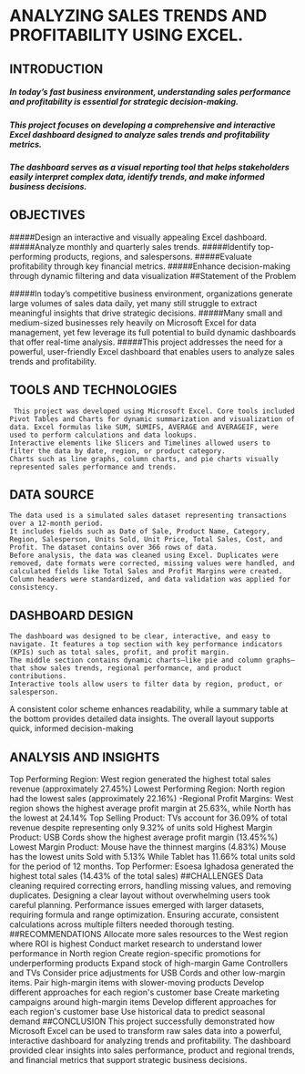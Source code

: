 # ANALYZING  SALES TRENDS AND PROFITABILITY USING EXCEL.
## INTRODUCTION
##### In today’s fast business environment, understanding sales performance and profitability is essential for strategic decision-making.
##### This project focuses on developing a comprehensive and interactive Excel dashboard designed to analyze sales trends and profitability metrics. 
##### The dashboard serves as a visual reporting tool that helps stakeholders easily interpret complex data, identify trends, and make informed business decisions. 
## OBJECTIVES
#####Design an interactive and visually appealing Excel dashboard.
#####Analyze monthly and quarterly sales trends.
#####Identify top-performing products, regions, and salespersons.
#####Evaluate profitability through key financial metrics.
#####Enhance decision-making through dynamic filtering and data visualization
##Statement of the Problem
	
#####In today’s competitive business environment, organizations generate large volumes of sales data daily, yet many still struggle to extract meaningful insights that drive strategic decisions. 
#####Many small and medium-sized businesses rely heavily on Microsoft Excel for data management, yet few leverage its full potential to build dynamic dashboards that offer real-time analysis. 
#####This project addresses the need for a powerful, user-friendly Excel dashboard that enables users to analyze sales trends and profitability. 
## TOOLS AND TECHNOLOGIES
	 This project was developed using Microsoft Excel. Core tools included Pivot Tables and Charts for dynamic summarization and visualization of data. Excel formulas like SUM, SUMIFS, AVERAGE and AVERAGEIF, were used to perform calculations and data lookups. 
	Interactive elements like Slicers and Timelines allowed users to filter the data by date, region, or product category. 
	Charts such as line graphs, column charts, and pie charts visually represented sales performance and trends.
## DATA SOURCE
	The data used is a simulated sales dataset representing transactions over a 12-month period. 
	It includes fields such as Date of Sale, Product Name, Category, Region, Salesperson, Units Sold, Unit Price, Total Sales, Cost, and Profit. The dataset contains over 366 rows of data. 
	Before analysis, the data was cleaned using Excel. Duplicates were removed, date formats were corrected, missing values were handled, and calculated fields like Total Sales and Profit Margins were created. 
	Column headers were standardized, and data validation was applied for consistency.
## DASHBOARD DESIGN
	The dashboard was designed to be clear, interactive, and easy to navigate. It features a top section with key performance indicators (KPIs) such as total sales, profit, and profit margin. 
	The middle section contains dynamic charts—like pie and column graphs—that show sales trends, regional performance, and product contributions.
	Interactive tools allow users to filter data by region, product, or salesperson. 
A consistent color scheme enhances readability, while a summary table at the bottom provides detailed data insights. The overall layout supports quick, informed decision-making
## ANALYSIS AND INSIGHTS
Top Performing Region: West region generated the highest total sales revenue (approximately 27.45%)
Lowest Performing Region: North region had the lowest sales (approximately 22.16%)
-Regional Profit Margins: West region shows the highest average profit margin at 25.63%, while North has the lowest at 24.14%
Top Selling Product: TVs account for 36.09% of total revenue despite representing only 9.32% of units sold
Highest Margin Product: USB Cords show the highest average profit margin (13.45%%)
Lowest Margin Product: Mouse have the thinnest margins (4.83%)
Mouse has the lowest units Sold with 5.13% 
While Tablet has 11.66% total units sold for the period of 12 months.
Top Performer: Esoesa Ighadosa generated the highest total sales (14.43% of the total sales)
##CHALLENGES
Data cleaning required correcting errors, handling missing values, and removing duplicates.
Designing a clear layout without overwhelming users took careful planning.
Performance issues emerged with larger datasets, requiring formula and range optimization.
Ensuring accurate, consistent calculations across multiple filters needed thorough testing.
##RECOMMENDATIONS
Allocate more sales resources to the West region where ROI is highest
Conduct market research to understand lower performance in North region
Create region-specific promotions for underperforming products
Expand stock of high-margin Game Controllers and TVs
Consider price adjustments for USB Cords and other low-margin items.
Pair high-margin items with slower-moving products
Develop different approaches for each region's customer base
Create marketing campaigns around high-margin items
Develop different approaches for each region's customer base
Use historical data to predict seasonal demand
##CONCLUSION
This project successfully demonstrated how Microsoft Excel can be used to transform raw sales data into a powerful, interactive dashboard for analyzing trends and profitability. 
The dashboard provided clear insights into sales performance, product and regional trends, and financial metrics that support strategic business decisions.



